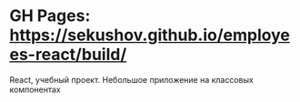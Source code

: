 # GH Pages: https://sekushov.github.io/employees-react/build/
React, учебный проект. Небольшое приложение на классовых компонентах
